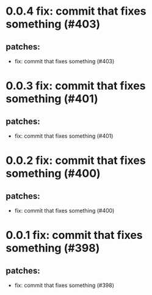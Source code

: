 # 0.0.4 fix: commit that fixes something (#403)

## patches:
* fix: commit that fixes something (#403)

# 0.0.3 fix: commit that fixes something (#401)

## patches:
* fix: commit that fixes something (#401)

# 0.0.2 fix: commit that fixes something (#400)

## patches:
* fix: commit that fixes something (#400)

# 0.0.1 fix: commit that fixes something (#398)

## patches:
* fix: commit that fixes something (#398)

